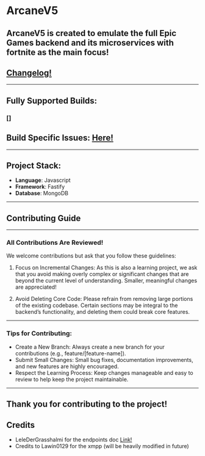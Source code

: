 # ArcaneV5
ArcaneV5 is created to emulate the full Epic Games backend and its microservices with fortnite as the main focus!
---
## [Changelog!](https://github.com/endlessalpacaYT/Arcane-Backend-V5/blob/main/changelog.md)
---
## Fully Supported Builds:
### []
## Build Specific Issues: [Here!](https://github.com/endlessalpacaYT/Arcane-Backend-V5/blob/main/BuildSpecificIssues.md)
---
## Project Stack:
- **Language**: Javascript
- **Framework**: Fastify
- **Database**: MongoDB
---
## Contributing Guide
---
### All Contributions Are Reviewed!  
We welcome contributions but ask that you follow these guidelines:

1. Focus on Incremental Changes: As this is also a learning project, we ask that you avoid making overly complex or significant changes that are beyond the current level of understanding. Smaller, meaningful changes are appreciated!

2. Avoid Deleting Core Code: Please refrain from removing large portions of the existing codebase. Certain sections may be integral to the backend’s functionality, and deleting them could break core features.
---
### Tips for Contributing:  
- Create a New Branch: Always create a new branch for your contributions (e.g., feature/[feature-name]).  
- Submit Small Changes: Small bug fixes, documentation improvements, and new features are highly encouraged.  
- Respect the Learning Process: Keep changes manageable and easy to review to help keep the project maintainable.
---
Thank you for contributing to the project!
---
## Credits
- LeleDerGrasshalmi for the endpoints doc [Link!](https://github.com/LeleDerGrasshalmi/FortniteEndpointsDocumentation)
- Credits to Lawin0129 for the xmpp (will be heavily modified in future)